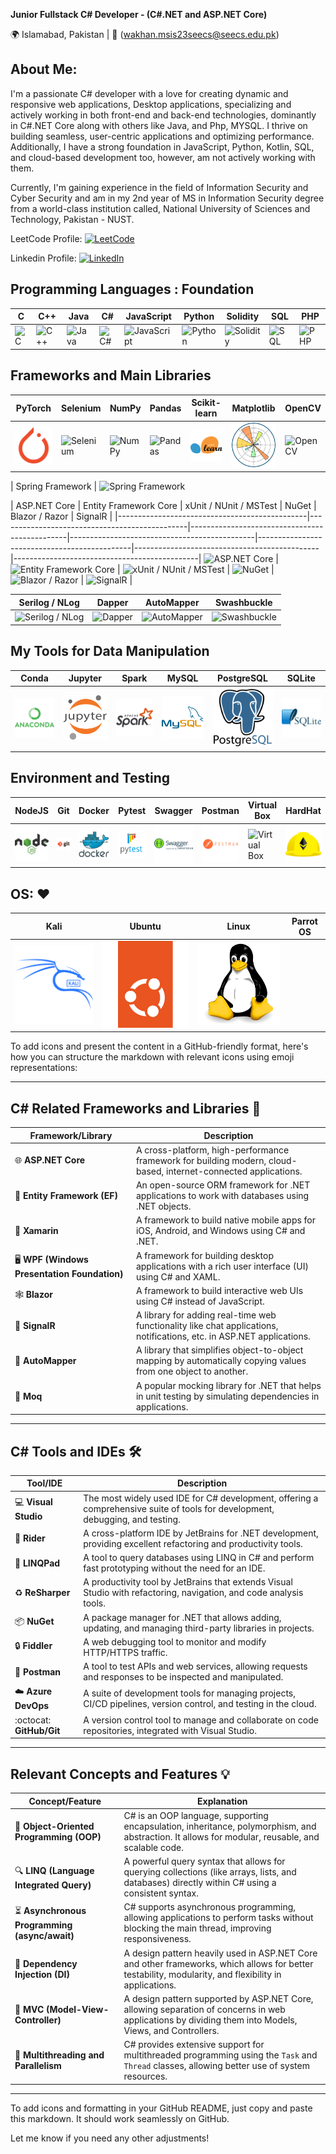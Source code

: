 **Junior Fullstack C# Developer - (C#.NET and ASP.NET Core)**

🌍 Islamabad, Pakistan | 📧 (wakhan.msis23seecs@seecs.edu.pk)

## About Me:
I'm a passionate C# developer with a love for creating dynamic and responsive web applications, Desktop applications, specializing and actively working in both front-end and back-end technologies, dominantly in C#.NET Core along with others like Java, and Php, MYSQL. I thrive on building seamless, user-centric applications and optimizing performance. Additionally, I have a strong foundation in JavaScript, Python, Kotlin, SQL, and cloud-based development too, however, am not actively working with them.

Currently, I'm gaining experience in the field of Information Security and Cyber Security and am in my 2nd year of MS in Information Security degree from a world-class institution called, National University of Sciences and Technology, Pakistan - NUST.


LeetCode Profile: 
[![LeetCode](https://img.shields.io/badge/LeetCode-Profile-blue?style=flat-square&logo=leetcode)](https://leetcode.com/Wasid_Khan/)

Linkedin Profile:
[![LinkedIn](https://img.shields.io/badge/LinkedIn-Profile-blue?style=flat-square&logo=linkedin)](https://www.linkedin.com/in/wasid-khan66/)

## Programming Languages : Foundation

| C                                        | C++                                          | Java                                           | C#                                          | JavaScript                                    | Python                                       | Solidity                                     | SQL                                          | PHP                                          |
|------------------------------------------|----------------------------------------------|------------------------------------------------|---------------------------------------------|----------------------------------------------|----------------------------------------------|----------------------------------------------|----------------------------------------------|----------------------------------------------|
| ![C](https://img.icons8.com/color/48/000000/c-programming.png) | ![C++](https://img.icons8.com/color/48/000000/c-plus-plus-logo.png) | ![Java](https://img.icons8.com/color/48/000000/java-coffee-cup-logo.png) | ![C#](https://img.icons8.com/color/48/000000/c-sharp-logo.png) | ![JavaScript](https://img.icons8.com/color/48/000000/javascript.png) | ![Python](https://img.icons8.com/color/48/000000/python.png) | ![Solidity](https://img.icons8.com/ios-filled/50/000000/solidity.png) | ![SQL](https://img.icons8.com/ios-filled/50/000000/sql.png) | ![PHP](https://img.icons8.com/officel/48/000000/php-logo.png) |

## Frameworks and Main Libraries

| PyTorch                                        | Selenium                                      | NumPy                                         | Pandas                                       | Scikit-learn                                 | Matplotlib                                   | OpenCV                                       |
|------------------------------------------------|-----------------------------------------------|-----------------------------------------------|----------------------------------------------|----------------------------------------------|----------------------------------------------|----------------------------------------------|
| ![PyTorch](https://github.com/devicons/devicon/blob/master/icons/pytorch/pytorch-original.svg) | ![Selenium](https://img.icons8.com/ios/50/000000/selenium-test-automation.png) | ![NumPy](https://img.icons8.com/color/48/000000/numpy.png) | ![Pandas](https://img.icons8.com/color/48/000000/pandas.png) | ![Scikit-learn](https://github.com/devicons/devicon/blob/master/icons/scikitlearn/scikitlearn-original.svg) | ![Matplotlib](https://github.com/devicons/devicon/blob/master/icons/matplotlib/matplotlib-original.svg) | ![OpenCV](https://img.icons8.com/color/48/000000/opencv.png) |

| Spring Framework
| ![Spring Framework](https://img.icons8.com/color/48/000000/spring-logo.png)

| ASP.NET Core                                  | Entity Framework Core                         | xUnit / NUnit / MSTest                      | NuGet                                        | Blazor / Razor                               | SignalR                                      |
|-----------------------------------------------|-----------------------------------------------|-----------------------------------------------|----------------------------------------------|----------------------------------------------|----------------------------------------------|----------------------------------------------|
![ASP.NET Core](https://img.icons8.com/color/48/000000/asp.png) | ![Entity Framework Core](https://img.icons8.com/color/48/000000/database-restore.png) | ![xUnit / NUnit / MSTest](https://img.icons8.com/color/48/000000/test.png) | ![NuGet](https://img.icons8.com/color/48/000000/package-manager.png) | ![Blazor / Razor](https://img.icons8.com/color/48/000000/razor-page.png) | ![SignalR](https://img.icons8.com/color/48/000000/real-time.png) |

| Serilog / NLog                               | Dapper                                        | AutoMapper                                    | Swashbuckle                                  |
|-----------------------------------------------|-----------------------------------------------|-----------------------------------------------|----------------------------------------------|
| ![Serilog / NLog](https://img.icons8.com/color/48/000000/log.png) | ![Dapper](https://img.icons8.com/color/48/000000/code.png) | ![AutoMapper](https://img.icons8.com/color/48/000000/mirror.png) | ![Swashbuckle](https://img.icons8.com/color/48/000000/api-settings.png) |

## My Tools for Data Manipulation

| Conda                                        | Jupyter                                       | Spark                                         | MySQL                                        | PostgreSQL                                     | SQLite                                       |
|----------------------------------------------|-----------------------------------------------|-----------------------------------------------|----------------------------------------------|-----------------------------------------------|----------------------------------------------|
| ![Conda](https://github.com/devicons/devicon/blob/master/icons/anaconda/anaconda-original-wordmark.svg) | ![Jupyter](https://github.com/devicons/devicon/blob/master/icons/jupyter/jupyter-original-wordmark.svg) | ![Spark](https://github.com/devicons/devicon/blob/master/icons/apachespark/apachespark-original-wordmark.svg) | ![MySQL](https://github.com/devicons/devicon/blob/master/icons/mysql/mysql-original-wordmark.svg) | ![PostgreSQL](https://github.com/devicons/devicon/blob/master/icons/postgresql/postgresql-original-wordmark.svg) | ![SQLite](https://github.com/devicons/devicon/blob/master/icons/sqlite/sqlite-original-wordmark.svg) |

## Environment and Testing

| NodeJS                                       | Git                                           | Docker                                        | Pytest                                        | Swagger                                       | Postman                                       | Virtual Box                                   | HardHat                                       |
|----------------------------------------------|-----------------------------------------------|-----------------------------------------------|-----------------------------------------------|-----------------------------------------------|-----------------------------------------------|-----------------------------------------------|-----------------------------------------------|
| ![NodeJS](https://github.com/devicons/devicon/blob/master/icons/nodejs/nodejs-original-wordmark.svg) | ![Git](https://github.com/devicons/devicon/blob/master/icons/git/git-original-wordmark.svg) | ![Docker](https://github.com/devicons/devicon/blob/master/icons/docker/docker-original-wordmark.svg) | ![Pytest](https://github.com/devicons/devicon/blob/master/icons/pytest/pytest-original-wordmark.svg) | ![Swagger](https://github.com/devicons/devicon/blob/master/icons/swagger/swagger-original-wordmark.svg) | ![Postman](https://github.com/devicons/devicon/blob/master/icons/postman/postman-original-wordmark.svg) | <img src="https://camo.githubusercontent.com/d152061e1371a762bf45b303e9319845858d37c095a64850e804a05bdd3d9020/68747470733a2f2f62616e6e6572322e636c65616e706e672e636f6d2f32303139303530312f7876742f6b697373706e672d636f6d70757465722d69636f6e732d7669727475616c626f782d706f727461626c652d6e6574776f726b2d677261706869632d7669727475616c626f782d69636f6e2d6f662d6c696e652d7374796c652d617661696c61626c652d696e2d7376672d35636361323437663733663965332e363131323732313131353536373531343837343735312e6a7067" alt="Virtual Box" width="48"> | ![HardHat](https://github.com/devicons/devicon/blob/master/icons/hardhat/hardhat-original.svg) |

## OS: ❤️

| Kali                                          | Ubuntu                                        | Linux                                         | Parrot OS                                     |
|-----------------------------------------------|-----------------------------------------------|-----------------------------------------------|-----------------------------------------------|
| ![Kali](https://github.com/canaleal/devicon/blob/new-icon-kali-linux/icons/kalilinux/kalilinux-original-wordmark.svg) | ![Ubuntu](https://github.com/devicons/devicon/blob/master/icons/ubuntu/ubuntu-original.svg) | ![Linux](https://github.com/devicons/devicon/blob/master/icons/linux/linux-original.svg) |

To add icons and present the content in a GitHub-friendly format, here's how you can structure the markdown with relevant icons using emoji representations:

---

## **C# Related Frameworks and Libraries** :wrench:

| **Framework/Library**      | **Description**                                                                                                      |
|----------------------------|----------------------------------------------------------------------------------------------------------------------|
| :globe_with_meridians: **ASP.NET Core**            | A cross-platform, high-performance framework for building modern, cloud-based, internet-connected applications.       |
| :floppy_disk: **Entity Framework (EF)**   | An open-source ORM framework for .NET applications to work with databases using .NET objects.                        |
| :iphone: **Xamarin**                 | A framework to build native mobile apps for iOS, Android, and Windows using C# and .NET.                             |
| :desktop_computer: **WPF (Windows Presentation Foundation)** | A framework for building desktop applications with a rich user interface (UI) using C# and XAML.              |
| :spider_web: **Blazor**                  | A framework to build interactive web UIs using C# instead of JavaScript.                                             |
| :speech_balloon: **SignalR**                 | A library for adding real-time web functionality like chat applications, notifications, etc. in ASP.NET applications. |
| :repeat: **AutoMapper**              | A library that simplifies object-to-object mapping by automatically copying values from one object to another.        |
| :test_tube: **Moq**                     | A popular mocking library for .NET that helps in unit testing by simulating dependencies in applications.            |

---

## **C# Tools and IDEs** :hammer_and_wrench:

| **Tool/IDE**         | **Description**                                                                                              |
|----------------------|--------------------------------------------------------------------------------------------------------------|
| :computer: **Visual Studio**     | The most widely used IDE for C# development, offering a comprehensive suite of tools for development, debugging, and testing. |
| :brain: **Rider**             | A cross-platform IDE by JetBrains for .NET development, providing excellent refactoring and productivity tools.|
| :mag_right: **LINQPad**           | A tool to query databases using LINQ in C# and perform fast prototyping without the need for an IDE.         |
| :recycle: **ReSharper**         | A productivity tool by JetBrains that extends Visual Studio with refactoring, navigation, and code analysis tools. |
| :package: **NuGet**             | A package manager for .NET that allows adding, updating, and managing third-party libraries in projects.     |
| :lock: **Fiddler**           | A web debugging tool to monitor and modify HTTP/HTTPS traffic.                                               |
| :email: **Postman**           | A tool to test APIs and web services, allowing requests and responses to be inspected and manipulated.       |
| :cloud: **Azure DevOps**      | A suite of development tools for managing projects, CI/CD pipelines, version control, and testing in the cloud. |
| :octocat: **GitHub/Git**        | A version control tool to manage and collaborate on code repositories, integrated with Visual Studio.        |

---

## **Relevant Concepts and Features** :bulb:

| **Concept/Feature**             | **Explanation**                                                                                                                                   |
|----------------------------------|---------------------------------------------------------------------------------------------------------------------------------------------------|
| :lock_with_ink_pen: **Object-Oriented Programming (OOP)** | C# is an OOP language, supporting encapsulation, inheritance, polymorphism, and abstraction. It allows for modular, reusable, and scalable code. |
| :mag: **LINQ (Language Integrated Query)** | A powerful query syntax that allows for querying collections (like arrays, lists, and databases) directly within C# using a consistent syntax.     |
| :hourglass_flowing_sand: **Asynchronous Programming (async/await)** | C# supports asynchronous programming, allowing applications to perform tasks without blocking the main thread, improving responsiveness.         |
| :electric_plug: **Dependency Injection (DI)**    | A design pattern heavily used in ASP.NET Core and other frameworks, which allows for better testability, modularity, and flexibility in applications.|
| :triangular_ruler: **MVC (Model-View-Controller)**  | A design pattern supported by ASP.NET Core, allowing separation of concerns in web applications by dividing them into Models, Views, and Controllers.|
| :thread: **Multithreading and Parallelism** | C# provides extensive support for multithreaded programming using the `Task` and `Thread` classes, allowing better use of system resources.       |

---

To add icons and formatting in your GitHub README, just copy and paste this markdown. It should work seamlessly on GitHub.

Let me know if you need any other adjustments!
